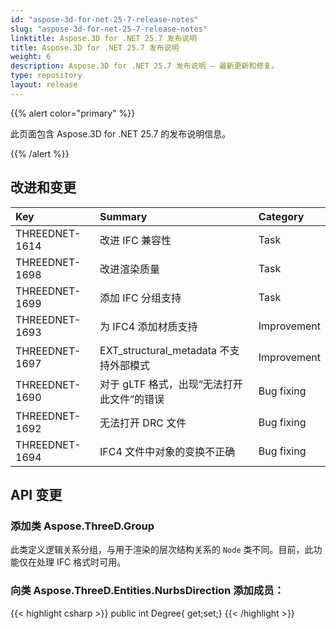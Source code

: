 ```yaml
---
id: "aspose-3d-for-net-25-7-release-notes"
slug: "aspose-3d-for-net-25-7-release-notes"
linktitle: Aspose.3D for .NET 25.7 发布说明
title: Aspose.3D for .NET 25.7 发布说明
weight: 6
description: Aspose.3D for .NET 25.7 发布说明 – 最新更新和修复。
type: repository
layout: release
---
```


{{% alert color="primary" %}}

此页面包含 Aspose.3D for .NET 25.7 的发布说明信息。

{{% /alert %}}
## **改进和变更**
|**Key**|**Summary**|**Category**|
| :- | :- | :- |
| THREEDNET-1614 | 改进 IFC 兼容性 | Task |
| THREEDNET-1698 | 改进渲染质量 | Task |
| THREEDNET-1699 | 添加 IFC 分组支持 | Task |
| THREEDNET-1693 | 为 IFC4 添加材质支持 | Improvement |
| THREEDNET-1697 | EXT_structural_metadata 不支持外部模式 | Improvement |
| THREEDNET-1690 |  对于 gLTF 格式，出现“无法打开此文件”的错误 | Bug fixing |
| THREEDNET-1692 | 无法打开 DRC 文件 | Bug fixing |
| THREEDNET-1694 | IFC4 文件中对象的变换不正确 | Bug fixing |

## API 变更 ##

### 添加类 **Aspose.ThreeD.Group**

此类定义逻辑关系分组，与用于渲染的层次结构关系的 `Node` 类不同。目前，此功能仅在处理 IFC 格式时可用。

### 向类 **Aspose.ThreeD.Entities.NurbsDirection** 添加成员：

{{< highlight csharp >}}
        public int Degree{ get;set;}
{{< /highlight >}}